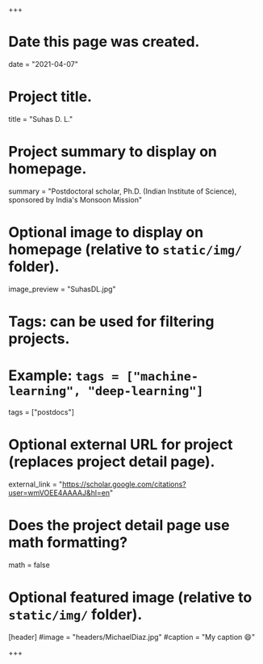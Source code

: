 +++
# Date this page was created.
date = "2021-04-07"

# Project title.
title = "Suhas D. L."

# Project summary to display on homepage.
summary = "Postdoctoral scholar, Ph.D. (Indian Institute of Science), sponsored by India's Monsoon Mission"

# Optional image to display on homepage (relative to `static/img/` folder).
image_preview = "SuhasDL.jpg"

# Tags: can be used for filtering projects.
# Example: `tags = ["machine-learning", "deep-learning"]`
tags = ["postdocs"]

# Optional external URL for project (replaces project detail page).
external_link = "https://scholar.google.com/citations?user=wmVOEE4AAAAJ&hl=en"

# Does the project detail page use math formatting?
math = false

# Optional featured image (relative to `static/img/` folder).
[header]
#image = "headers/MichaelDiaz.jpg"
#caption = "My caption :smile:"

+++


